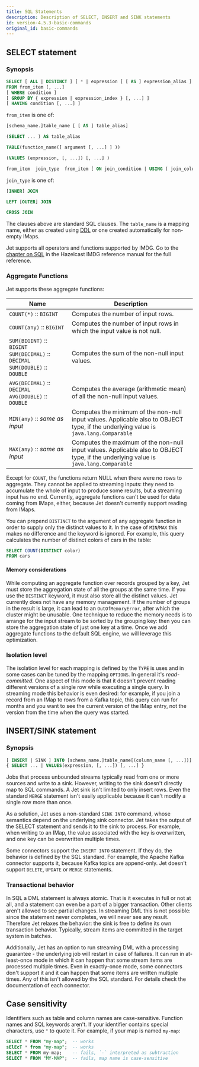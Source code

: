 ```yaml
---
title: SQL Statements
description: Description of SELECT, INSERT and SINK statements
id: version-4.5.3-basic-commands
original_id: basic-commands
---
```



## SELECT statement

### Synopsis

```sql
SELECT [ ALL | DISTINCT ] [ * | expression [ [ AS ] expression_alias ] [, ...] ]
FROM from_item [, ...]
[ WHERE condition ]
[ GROUP BY { expression | expression_index } [, ...] ]
[ HAVING condition [, ...] ]
```

`from_item` is one of:

```sql
[schema_name.]table_name [ [ AS ] table_alias]

(SELECT ... ) AS table_alias

TABLE(function_name([ argument [, ...] ] ))

(VALUES (expression, [, ...]) [, ...] )

from_item  join_type  from_item [ ON join_condition | USING ( join_column [, ...] ) ]
```

`join_type` is one of:

```sql
[INNER] JOIN

LEFT [OUTER] JOIN

CROSS JOIN
```

The clauses above are standard SQL clauses. The `table_name` is a
mapping name, either as created using [DDL](ddl.md) or one created
automatically for non-empty IMaps.

Jet supports all operators and functions supported by IMDG. Go to the
[chapter on SQL](https://docs.hazelcast.org/docs/4.2.4/manual/html-single/index.html#sql)
in the Hazelcast IMDG reference manual for the full reference.

### Aggregate Functions

Jet supports these aggregate functions:

| Name<img width='350'/> | Description |
|--|--|
|`COUNT(*)` :: `BIGINT` | Computes the number of input rows. |
|`COUNT(any)` :: `BIGINT` | Computes the number of input rows in which the input value is not null. |
|`SUM(BIGINT)` :: `BIGINT`<br>`SUM(DECIMAL)` :: `DECIMAL`<br>`SUM(DOUBLE)` :: `DOUBLE` | Computes the sum of the non-null input values. |
|`AVG(DECIMAL)` :: `DECIMAL`<br>`AVG(DOUBLE)` :: `DOUBLE` | Computes the average (arithmetic mean) of all the non-null input values. |
|`MIN(any)` :: _same as input_ | Computes the minimum of the non-null input values. Applicable also to OBJECT type, if the underlying value is `java.lang.Comparable` |
|`MAX(any)` :: _same as input_ | Computes the maximum of the non-null input values. Applicable also to OBJECT type, if the underlying value is `java.lang.Comparable` |

Except for `COUNT`, the functions return NULL when there were no rows to
aggregate. They cannot be applied to streaming inputs: they need to
accumulate the whole of input to produce some results, but a streaming
input has no end. Currently, aggregate functions can't be used for data
coming from IMaps, either, because Jet doesn't currently support reading
from IMaps.

You can prepend `DISTINCT` to the argument of any aggregate function in
order to supply only the distinct values to it. In the case of
`MIN`/`MAX` this makes no difference and the keyword is ignored. For
example, this query calculates the number of distinct colors of cars in
the table:

```sql
SELECT COUNT(DISTINCT color)
FROM cars
```

#### Memory considerations

While computing an aggregate function over records grouped by a key, Jet
must store the aggregation state of all the groups at the same time. If
you use the `DISTINCT` keyword, it must also store all the distinct
values. Jet currently does not have any memory management. If the number
of groups in the result is large, it can lead to an `OutOfMemoryError`,
after which the cluster might be unusable. One technique to reduce the
memory needs is to arrange for the input stream to be sorted by the
grouping key: then you can store the aggregation state of just one key
at a time. Once we add aggregate functions to the default SQL engine, we
will leverage this optimization.

### Isolation level

The isolation level for each mapping is defined by the `TYPE` is uses
and in some cases can be tuned by the mapping `OPTIONS`. In general it's
_read-committed_. One aspect of this mode is that it doesn't prevent
reading different versions of a single row while executing a single
query. In streaming mode this behavior is even desired: for example, if
you join a record from an IMap to rows from a Kafka topic, this query
can run for months and you want to see the current version of the IMap
entry, not the version from the time when the query was started.

## INSERT/SINK statement

### Synopsis

```sql
[ INSERT | SINK ] INTO [schema_name.]table_name[(column_name [, ...])]
{ SELECT ... | VALUES(expression, [, ...]) [, ...] }
```

Jobs that process unbounded streams typically read from one or more
sources and write to a sink. However, writing to the sink doesn't
directly map to SQL commands. A Jet sink isn't limited to only insert
rows. Even the standard `MERGE` statement isn't easily applicable
because it can't modify a single row more than once.

As a solution, Jet uses a non-standard `SINK INTO` command, whose
semantics depend on the underlying sink connector. Jet takes the output
of the SELECT statement and sends it to the sink to process. For
example, when writing to an IMap, the value associated with the key is
overwritten, and one key can be overwritten multiple times.

Some connectors support the `INSERT INTO` statement. If they do, the
behavior is defined by the SQL standard. For example, the Apache Kafka
connector supports it, because Kafka topics are append-only. Jet doesn't
support `DELETE`, `UPDATE` or `MERGE` statements.

### Transactional behavior

In SQL a DML statement is always atomic. That is it executes in full or
not at all, and a statement can even be a part of a bigger transaction.
Other clients aren't allowed to see partial changes. In streaming DML
this is not possible: since the statement never completes, we will never
see any result. Therefore Jet relaxes the behavior: the sink is free to
define its own transaction behavior. Typically, stream items are
committed in the target system in batches.

Additionally, Jet has an option to run streaming DML with a processing
guarantee - the underlying job will restart in case of failures. It can
run in at-least-once mode in which it can happen that some stream items
are processed multiple times. Even in exactly-once mode, some connectors
don't support it and it can happen that some items are written multiple
times. Any of this isn't allowed by the SQL standard. For details check
the documentation of each connector.

## Case sensitivity

Identifiers such as table and column names are case-sensitive. Function
names and SQL keywords aren't. If your identifier contains special
characters, use `"` to quote it. For example, if your map is named
`my-map`:

```sql
SELECT * FROM "my-map";  -- works
sElEcT * from "my-map";  -- works
SELECT * FROM my-map;    -- fails, `-` interpreted as subtraction
SELECT * FROM "MY-MAP";  -- fails, map name is case-sensitive
```

